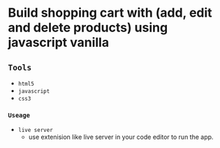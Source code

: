 # Build shopping cart with (add, edit and delete products) using javascript vanilla


## `Tools`

- `html5`
- `javascript`
- `css3`

### `Useage`

- `live server`
   - use extenision like live server in your code editor to run the app.